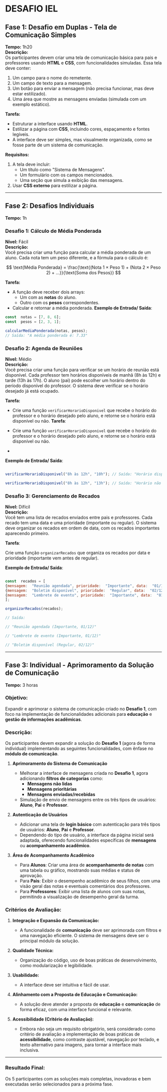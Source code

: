 # DESAFIO IEL 

## Fase 1: Desafio em Duplas - Tela de Comunicação Simples  
**Tempo:** 1h20  
**Descrição:**  
Os participantes devem criar uma tela de comunicação básica para pais e professores usando **HTML** e **CSS**, com funcionalidades simuladas. Essa tela deve conter:  
1. Um campo para o nome do remetente.  
2. Um campo de texto para a mensagem.  
3. Um botão para enviar a mensagem (não precisa funcionar, mas deve estar estilizado).  
4. Uma área que mostre as mensagens enviadas (simulada com um exemplo estático).  

**Tarefa:**  
- Estruturar a interface usando **HTML**.  
- Estilizar a página com **CSS**, incluindo cores, espaçamento e fontes legíveis.  
- A interface deve ser simples, mas visualmente organizada, como se fosse parte de um sistema de comunicação.  

**Requisitos:**  
1. A tela deve incluir:
   - Um título como "Sistema de Mensagens".
   - Um formulário com os campos mencionados.
   - Uma seção que simula a exibição das mensagens.
2. Usar **CSS externo** para estilizar a página.

---

## Fase 2: Desafios Individuais  
**Tempo:** 1h  

### **Desafio 1: Cálculo de Média Ponderada**  
**Nível:** Fácil  
**Descrição:**  
Você precisa criar uma função para calcular a média ponderada de um aluno. Cada nota tem um peso diferente, e a fórmula para o cálculo é:

$$ \text{Média Ponderada} = \frac{\text{(Nota 1 × Peso 1) + (Nota 2 × Peso 2) + ...}}{\text{Soma dos Pesos}} $$

**Tarefa:**  
- A função deve receber dois arrays:
  - Um com as **notas** do aluno.
  - Outro com os **pesos** correspondentes.  
- Calcular e retornar a média ponderada.
**Exemplo de Entrada/ Saída**:

```javascript
const  notas = [7, 8, 6];
const  pesos = [2, 3, 1];

calcularMediaPonderada(notas, pesos);
// Saída: "A média ponderada é: 7.33"

```

### **Desafio 2: Agenda de Reuniões**  
**Nível:** Médio  
**Descrição:**  
Você precisa criar uma função para verificar se um horário de reunião está disponível. Cada professor tem horários disponíveis de manhã (8h às 12h) e tarde (13h às 17h). O aluno (pai) pode escolher um horário dentro do período disponível do professor. O sistema deve verificar se o horário desejado já está ocupado.

**Tarefa:**  
- Crie uma função `verificarHorarioDisponivel` que recebe o horário do professor e o horário desejado pelo aluno, e retorne se o horário está disponível ou não.
**Tarefa**:

- Crie uma função `verificarHorarioDisponivel` que recebe o horário do professor e o horário desejado pelo aluno, e retorne se o horário está disponível ou não.
- 
**Exemplo de Entrada/ Saída**:

```javascript

verificarHorarioDisponivel("8h às 12h", "10h"); // Saída: "Horário disponível."

verificarHorarioDisponivel("8h às 12h", "13h"); // Saída: "Horário não disponível."

```

### **Desafio 3: Gerenciamento de Recados**  
**Nível:** Difícil  
**Descrição:**  
Você tem uma lista de recados enviados entre pais e professores. Cada recado tem uma data e uma prioridade (importante ou regular). O sistema deve organizar os recados em ordem de data, com os recados importantes aparecendo primeiro.

**Tarefa**:

Crie uma função `organizarRecados` que organiza os recados por data e prioridade (importante vem antes de regular).

**Exemplo de Entrada/ Saída**:

```javascript

const  recados = [
{mensagem:  "Reunião agendada", prioridade:  "Importante", data:  "01/12"},
{mensagem:  "Boletim disponível", prioridade:  "Regular", data:  "02/12"},
{mensagem:  "Lembrete de evento", prioridade:  "Importante", data:  "01/12"}
]; 

organizarRecados(recados);

// Saída:

// "Reunião agendada (Importante, 01/12)"

// "Lembrete de evento (Importante, 01/12)"

// "Boletim disponível (Regular, 02/12)"

```

---

## Fase 3: Individual - Aprimoramento da Solução de Comunicação 
**Tempo:** 3 horas

### Objetivo:  
Expandir e aprimorar o sistema de comunicação criado no **Desafio 1**, com foco na implementação de funcionalidades adicionais para **educação** e **gestão de informações acadêmicas**.

### Descrição:  
Os participantes devem expandir a solução do **Desafio 1** (agora de forma individual) implementando as seguintes funcionalidades, com ênfase no **módulo de comunicação**.

1. **Aprimoramento do Sistema de Comunicação**  
   - Melhorar a interface de mensagens criada no **Desafio 1**, agora adicionando **filtros de categorias** como:
     - **Mensagens não lidas**
     - **Mensagens prioritárias**
     - **Mensagens enviadas/recebidas**
   - Simulação de envio de mensagens entre os três tipos de usuários: **Aluno**, **Pai** e **Professor**.

2. **Autenticação de Usuários**  
   - Adicionar uma tela de **login básico** com autenticação para três tipos de usuários: **Aluno**, **Pai** e **Professor**.
   - Dependendo do tipo de usuário, a interface da página inicial será adaptada, oferecendo funcionalidades específicas de **mensagens** ou **acompanhamento acadêmico**.

3. **Área de Acompanhamento Acadêmico**  
   - Para **Alunos**: Criar uma área de **acompanhamento de notas** com uma tabela ou gráfico, mostrando suas médias e status de aprovação.
   - Para **Pais**: Exibir o desempenho acadêmico de seus filhos, com uma visão geral das notas e eventuais comentários dos professores.
   - Para **Professores**: Exibir uma lista de alunos com suas notas, permitindo a visualização de desempenho geral da turma.

### Critérios de Avaliação:

1. **Integração e Expansão da Comunicação:**  
   - A funcionalidade de **comunicação** deve ser aprimorada com filtros e uma navegação eficiente. O sistema de mensagens deve ser o principal módulo da solução.

2. **Qualidade Técnica:**  
   - Organização do código, uso de boas práticas de desenvolvimento, como modularização e legibilidade.

3. **Usabilidade:**  
   - A interface deve ser intuitiva e fácil de usar.

4. **Alinhamento com a Proposta de Educação e Comunicação:**  
   - A solução deve atender a proposta de **educação** e **comunicação** de forma eficaz, com uma interface funcional e relevante.

5. **Acessibilidade (Critério de Avaliação):**  
   - Embora não seja um requisito obrigatório, será considerado como critério de avaliação a implementação de boas práticas de **acessibilidade**, como contraste ajustável, navegação por teclado, e texto alternativo para imagens, para tornar a interface mais inclusiva.

---

### Resultado Final:  
Os 5 participantes com as soluções mais completas, inovadoras e bem executadas serão selecionados para a próxima fase.

 
